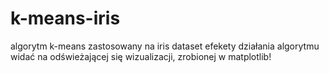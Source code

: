 # k-means-iris
algorytm k-means zastosowany na iris dataset
efekety działania algorytmu widać na odświeżającej się wizualizacji, zrobionej w matplotlib!

